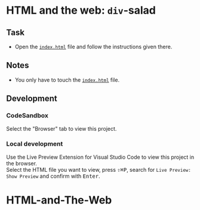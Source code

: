 # HTML and the web: `div`-salad

## Task

- Open the [`index.html`](./index.html) file and follow the instructions given there.

## Notes

- You only have to touch the [`index.html`](./index.html) file.

## Development

### CodeSandbox

Select the "Browser" tab to view this project.

### Local development

Use the Live Preview Extension for Visual Studio Code to view this project in the browser.  
Select the HTML file you want to view, press <kbd>⇧</kbd><kbd>⌘</kbd><kbd>P</kbd>, search for `Live Preview: Show Preview` and confirm with <kbd>Enter</kbd>.
# HTML-and-The-Web
